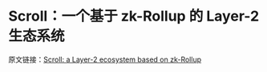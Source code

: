 # Scroll：一个基于 zk-Rollup 的 Layer-2 生态系统

原文链接：[Scroll: a Layer-2 ecosystem based on zk-Rollup](https://scroll-finance.medium.com/scroll-a-layer-2-ecosystem-based-on-zk-rollup-186ff0d764c)